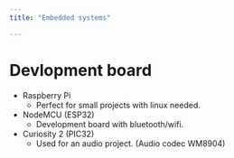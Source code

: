 ```yaml
---
title: "Embedded systems"

---
```


# Devlopment board

- Raspberry Pi
  - Perfect for small projects with linux needed.
- NodeMCU (ESP32)
  - Development board with bluetooth/wifi.
- Curiosity 2 (PIC32)
  - Used for an audio project. (Audio codec WM8904)